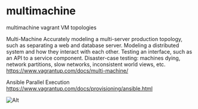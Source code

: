 # multimachine
multimachine vagrant VM topologies

Multi-Machine
Accurately modeling a multi-server production topology, such as separating a web and database server.
Modeling a distributed system and how they interact with each other.
Testing an interface, such as an API to a service component.
Disaster-case testing: machines dying, network partitions, slow networks, inconsistent world views, etc.
https://www.vagrantup.com/docs/multi-machine/

 Ansible Parallel Execution
 https://www.vagrantup.com/docs/provisioning/ansible.html

![Alt](topology1/topology1.png)
